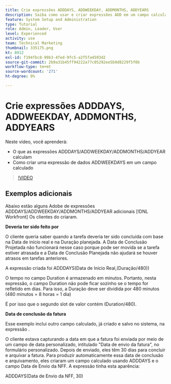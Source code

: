 ```yaml
---
title: Crie expressões ADDDAYS, ADDWEEKDAY, ADDMONTHS, ADDYEARS
description: Saiba como usar e criar expressões ADD em um campo calculado no Adobe [!DNL Workfront].
feature: System Setup and Administration
type: Tutorial
role: Admin, Leader, User
level: Experienced
activity: use
team: Technical Marketing
thumbnail: 335175.png
kt: 8912
exl-id: f194fbc8-99b3-4fed-9fc5-a2f5fa4593d2
source-git-commit: 2b9a31b45ff94222a77c05292ee5b9d8229f5f0b
workflow-type: tm+mt
source-wordcount: '271'
ht-degree: 0%

---
```


# Crie expressões ADDDAYS, ADDWEEKDAY, ADDMONTHS, ADDYEARS

Neste vídeo, você aprenderá:

* O que as expressões ADDDAYS/ADDWEEKDAY/ADDMONTHS/ADDYEAR calculam
* Como criar uma expressão de dados ADDWEEKDAYS em um campo calculado

>[!VIDEO](https://video.tv.adobe.com/v/335175/?quality=12)

## Exemplos adicionais

Abaixo estão alguns Adobe de expressões ADDDAYS/ADDWEEKDAY/ADDMONTHS/ADDYEAR adicionais [!DNL Workfront] Os clientes do criaram.

**Deveria ter sido feito por**

O cliente queria saber quando a tarefa deveria ter sido concluída com base na Data de início real e na Duração planejada. A Data de Conclusão Projetada não funcionará nesse caso porque pode ser movida se a tarefa estiver atrasada e a Data de Conclusão Planejada não ajudará se houver atrasos em tarefas anteriores.

A expressão criada foi ADDDAYS(Data de Início Real,(Duração/480))

O tempo no campo Duration é armazenado em minutos. Portanto, nesta expressão, o campo Duration não pode ficar sozinho se o tempo for refletido em dias. Para isso, a Duração deve ser dividida por 480 minutos (480 minutos = 8 horas = 1 dia)

É por isso que o segundo slot de valor contém (Duration/480).


**Data de conclusão da fatura**

Esse exemplo inclui outro campo calculado, já criado e salvo no sistema, na expressão .

O cliente estava capturando a data em que a fatura foi enviada por meio de um campo de data personalizado, intitulado &quot;Data de envio da fatura&quot;, no formulário personalizado. Depois de enviado, eles têm 30 dias para concluir e arquivar a fatura. Para produzir automaticamente essa data de conclusão e arquivamento, eles criaram um campo calculado usando ADDDAYS e o campo Data de Envio da NFF. A expressão tinha esta aparência:

ADDDAYS(Data de Envio da NFF, 30)
